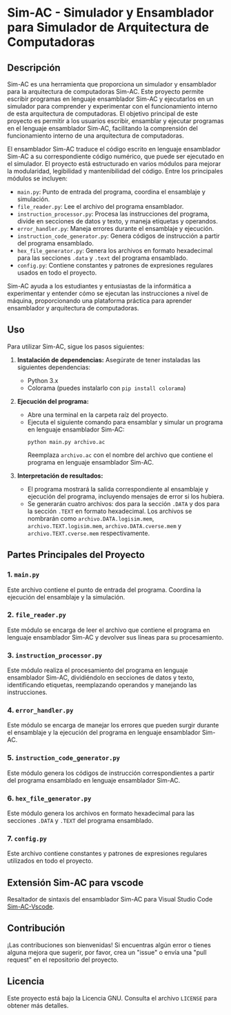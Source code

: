# Sim-AC - Simulador y Ensamblador para Simulador de Arquitectura de Computadoras

## Descripción
Sim-AC es una herramienta que proporciona un simulador y ensamblador para la arquitectura de computadoras Sim-AC. Este proyecto permite escribir programas en lenguaje ensamblador Sim-AC y ejecutarlos en un simulador para comprender y experimentar con el funcionamiento interno de esta arquitectura de computadoras.
El objetivo principal de este proyecto es permitir a los usuarios escribir, ensamblar y ejecutar programas en el lenguaje ensamblador Sim-AC, facilitando la comprensión del funcionamiento interno de una arquitectura de computadoras.

El ensamblador Sim-AC traduce el código escrito en lenguaje ensamblador Sim-AC a su correspondiente código numérico, que puede ser ejecutado en el simulador. El proyecto está estructurado en varios módulos para mejorar la modularidad, legibilidad y mantenibilidad del código. Entre los principales módulos se incluyen:

- `main.py`: Punto de entrada del programa, coordina el ensamblaje y simulación.
- `file_reader.py`: Lee el archivo del programa ensamblador.
- `instruction_processor.py`: Procesa las instrucciones del programa, divide en secciones de datos y texto, y maneja etiquetas y operandos.
- `error_handler.py`: Maneja errores durante el ensamblaje y ejecución.
- `instruction_code_generator.py`: Genera códigos de instrucción a partir del programa ensamblado.
- `hex_file_generator.py`: Genera los archivos en formato hexadecimal para las secciones `.data` y `.text` del programa ensamblado.
- `config.py`: Contiene constantes y patrones de expresiones regulares usados en todo el proyecto.

Sim-AC ayuda a los estudiantes y entusiastas de la informática a experimentar y entender cómo se ejecutan las instrucciones a nivel de máquina, proporcionando una plataforma práctica para aprender ensamblador y arquitectura de computadoras.

## Uso
Para utilizar Sim-AC, sigue los pasos siguientes:

1. **Instalación de dependencias:** Asegúrate de tener instaladas las siguientes dependencias:
   - Python 3.x
   - Colorama (puedes instalarlo con `pip install colorama`)

2. **Ejecución del programa:**
   - Abre una terminal en la carpeta raíz del proyecto.
   - Ejecuta el siguiente comando para ensamblar y simular un programa en lenguaje ensamblador Sim-AC:
     ```
     python main.py archivo.ac
     ```
     Reemplaza `archivo.ac` con el nombre del archivo que contiene el programa en lenguaje ensamblador Sim-AC.

3. **Interpretación de resultados:**
   - El programa mostrará la salida correspondiente al ensamblaje y ejecución del programa, incluyendo mensajes de error si los hubiera.
   - Se generarán cuatro archivos: dos para la sección `.DATA` y dos para la sección `.TEXT` en formato hexadecimal. Los archivos se nombrarán como `archivo.DATA.logisim.mem`, `archivo.TEXT.logisim.mem`, `archivo.DATA.cverse.mem` y `archivo.TEXT.cverse.mem` respectivamente.

## Partes Principales del Proyecto

### 1. `main.py`
Este archivo contiene el punto de entrada del programa. Coordina la ejecución del ensamblaje y la simulación.

### 2. `file_reader.py`
Este módulo se encarga de leer el archivo que contiene el programa en lenguaje ensamblador Sim-AC y devolver sus líneas para su procesamiento.

### 3. `instruction_processor.py`
Este módulo realiza el procesamiento del programa en lenguaje ensamblador Sim-AC, dividiéndolo en secciones de datos y texto, identificando etiquetas, reemplazando operandos y manejando las instrucciones.

### 4. `error_handler.py`
Este módulo se encarga de manejar los errores que pueden surgir durante el ensamblaje y la ejecución del programa en lenguaje ensamblador Sim-AC.

### 5. `instruction_code_generator.py`
Este módulo genera los códigos de instrucción correspondientes a partir del programa ensamblado en lenguaje ensamblador Sim-AC.

### 6. `hex_file_generator.py`
Este módulo genera los archivos en formato hexadecimal para las secciones `.DATA` y `.TEXT` del programa ensamblado.

### 7. `config.py`
Este archivo contiene constantes y patrones de expresiones regulares utilizados en todo el proyecto.

## Extensión Sim-AC para vscode
Resaltador de sintaxis del ensamblador Sim-AC para Visual Studio Code [Sim-AC-Vscode](https://marketplace.visualstudio.com/items?itemName=vscode-sim-ac.sim-ac).

## Contribución
¡Las contribuciones son bienvenidas! Si encuentras algún error o tienes alguna mejora que sugerir, por favor, crea un "issue" o envía una "pull request" en el repositorio del proyecto.

## Licencia
Este proyecto está bajo la Licencia GNU. Consulta el archivo `LICENSE` para obtener más detalles.
